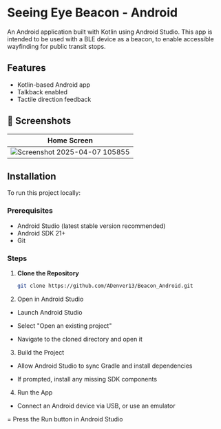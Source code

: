 # Seeing Eye Beacon - Android

An Android application built with Kotlin using Android Studio. This app is intended to be used with a BLE device as a beacon, to enable accessible wayfinding for public transit stops.

## Features

- Kotlin-based Android app
- Talkback enabled
- Tactile direction feedback

## 📸 Screenshots

| Home Screen |
|-------------|
| ![Screenshot 2025-04-07 105855](https://github.com/user-attachments/assets/54dca1bd-2526-4c3a-9b7e-44c50f58cb7b) |

## Installation

To run this project locally:

### Prerequisites

- Android Studio (latest stable version recommended)
- Android SDK 21+
- Git

### Steps

1. **Clone the Repository**

   ```bash
   git clone https://github.com/ADenver13/Beacon_Android.git
   ```

2. Open in Android Studio

- Launch Android Studio

- Select "Open an existing project"

- Navigate to the cloned directory and open it

3. Build the Project

- Allow Android Studio to sync Gradle and install dependencies

- If prompted, install any missing SDK components

4. Run the App

- Connect an Android device via USB, or use an emulator

= Press the Run button in Android Studio

